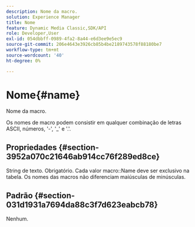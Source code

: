 ```yaml
---
description: Nome da macro.
solution: Experience Manager
title: Nome
feature: Dynamic Media Classic,SDK/API
role: Developer,User
exl-id: 054dbbff-0989-4fa2-8a44-e6d3ee9e5ec9
source-git-commit: 206e4643e3926cb85b4be2189743578f88180be7
workflow-type: tm+mt
source-wordcount: '40'
ht-degree: 0%

---
```


# Nome{#name}

Nome da macro.

Os nomes de macro podem consistir em qualquer combinação de letras ASCII, números, &#39;-&#39;, &#39;_&#39; e &#39;.&#39;.

## Propriedades {#section-3952a070c21646ab914cc76f289ed8ce}

String de texto. Obrigatório. Cada valor macro::Name deve ser exclusivo na tabela. Os nomes das macros não diferenciam maiúsculas de minúsculas.

## Padrão {#section-031d1931a7694da88c3f7d623eabcb78}

Nenhum.
